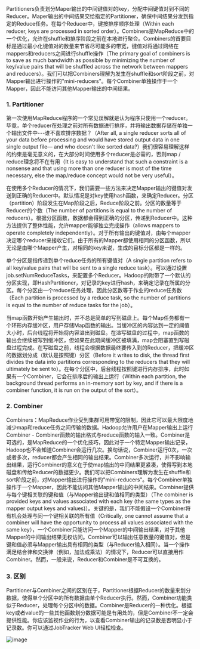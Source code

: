 Partitioners负责划分Maper输出的中间键值对的key，分配中间键值对到不同的Reducer。Maper输出的中间结果交给指定的Partitioner，确保中间结果分发到指定的Reduce任务。在每个Reducer中，键按排序顺序处理（Within each reducer, keys are processed in sorted order）。Combiners是MapReduce中的一个优化，允许在shuffle和排序阶段之前在本地进行聚合。Combiners的首要目标是通过最小化键值对的数量来节省尽可能多的带宽，键值对将通过网络在mappers和reducers之间进行shuffle操作（The primary goal of combiners is to save as much bandwidth as possible by minimizing the number of key/value pairs that will be shuffled across the network between mappers and reducers）。我们可以把Combiners理解为发生在shuffle和sort阶段之前，对Mapper输出进行操作的"mini-reducers"。每个Combiner单独操作于一个Mapper，因此不能访问其他Mapper输出的中间结果。

### 1. Partitioner

第一次使用MapReduce程序的一个常见误解就是认为程序只使用一个reducer。毕竟，单个reducer在处理之前对所有数据进行排序，并将输出数据存储在单独一个输出文件中---谁不喜欢排序数据？（After all, a single reducer sorts all of your data before processing and would have stored output data in one single output file— and who doesn't like sorted data?）我们很容易理解这样的约束是毫无意义的，在大部分时间使用多个reducer是必需的，否则map / reduce理念将不在有用（It is easy to understand that such a constraint is a nonsense and that using more than one reducer is most of the time necessary, else the map/reduce concept would not be very useful）。

在使用多个Reducer的情况下，我们需要一些方法来决定Mapper输出的键值对发送到正确的Reducer中。默认情况是对key使用hash函数，来确定Reducer。分区（partition）阶段发生在Map阶段之后，Reduce阶段之前。分区的数量等于Reducer的个数（The number of partitions is equal to the number of reducers）。根据分区函数，数据都会得到正确的分区，传递到Reducer中。这种方法提供了整体性能，允许mapper能够独立完成操作（allows mappers to operate completely independently）。对于所有输出的键值对，由每个mapper决定哪个reducer来接收它们。由于所有的Mapper都使用相同的分区函数，所以无论是由哪个Mapper产生，对相同的key来说，生成的目标分区都是一样的。

单个分区是指传递到单个reduce任务的所有键值对（A single partition refers to all key/value pairs that will be sent to a single reduce task）。可以通过设置job.setNumReduceTasks，来配置多个Reducer。Hadoop的附带了一个默认的分区实现，即HashPartitioner，对记录的key进行hash，来确定记录在所属的分区。每个分区由一个reduce任务处理，因此分区数等于作业的reduce任务数（Each partition is processed by a reduce task, so the number of partitions is equal to the number of reduce tasks for the job）。 

当map函数开始产生输出时，并不总是简单的写到磁盘上。每个Map任务都有一个环形内存缓冲区，用户存储Map函数的输出。当缓冲区的内容达到一定的阈值大小时，后台线程将开始将内容溢出到磁盘。在溢写磁盘的过程中，map函数的输出会继续被写到缓冲区，但如果在此期间缓冲区被填满，map会阻塞直到写磁盘过程完成。在写磁盘之前，线程会根据数据最终要传入到的Reducer，把缓冲区的数据划分成（默认是按照键）分区（Before it writes to disk, the thread first divides the data into partitions corresponding to the reducers that they will ultimately be sent to）。在每个分区中，后台线程按照键进行内存排序，此时如果有一个Combiner，它会在排序后的输出上运行（Within each partition, the background thread performs an in-memory sort by key, and if there is a combiner function, it is run on the output of the sort）。

### 2. Combiner

Combiners：MapReduce作业受到集群可用带宽的限制，因此它可以最大限度地减少map和reduce任务之间传输的数据。Hadoop允许用户在Mapper输出上运行Combiner - Combiner函数的输出格式与reduce函数的输入一致。Combiner是可选的，是MapReduce的一个优化技巧，因此对于一个特定Mapper输出记录，Hadoop也不会知道Combiner会运行几次。换句话说，Combiner运行0次，一次或者多次，reducer都会产生相同的输出结果。Combiner多次运行，并不影响输出结果，运行Combiner的意义在于使map输出的中间结果更紧凑，使得写到本地磁盘和传给Reducer的数据更少。我们可以把Combiners理解为发生在shuffle和sort阶段之前，对Mapper输出进行操作的"mini-reducers"。每个Combiner单独操作于一个Mapper，因此不能访问其他Mapper输出的中间结果。Combiner提供与每个键相关联的键和值（与Mapper输出键和值相同的类型）（The combiner is provided keys and values associated with each key (the same types as the mapper output keys and values)）。关键的是，我们不能假设一个Combiner将有机会处理与同一个键相关联的所有值（Critically, one cannot assume that a combiner will have the opportunity to process all values associated with the same key），一个Combiner只能访问一个Mapper的中间输出结果，对于其他Mapper的中间输出结果无权访问。Combiner可以输出任意数量的键值对，但是键和值必须与Mapper输出具有相同的类型（与Reducer输入相同）。当一个操作满足结合律和交换律（例如，加法或乘法）的情况下，Reducer可以直接用作Combiner。然而，一般来说，Reducer和Combiner是不可互换的。

### 3. 区别

Partitioner与Combiner之间的区别在于，Partitioner根据Reducer的数量来划分数据，使得单个分区中的所有数据由单个Reducer执行。然而，Combiner功能类似于Reducer，处理每个分区中的数据。Combiner是Reducer的一种优化。根据key或者value的一些其他函数划分数据可能是有用处的，但是Combiner不一定会提供性能。你应该监视作业的行为，以查看Combiner输出的记录数是否明显小于记录数。你可以通过JobTracker Web UI轻松检查。

![image](http://img.blog.csdn.net/20170107181842424)





